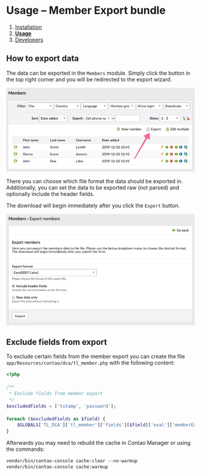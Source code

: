 # Usage – Member Export bundle

1. [Installation](installation.md)
2. [**Usage**](usage.md)
3. [Developers](developers.md)


## How to export data

The data can be exported in the `Members` module. Simply click the button in the top right corner and you will be 
redirected to the export wizard. 

![](images/preview.png)

There you can choose which file format the data should be exported in. Additionally, you can set the data to be exported 
raw (not parsed) and optionally include the header fields.

The download will begin immediately after you click the `Export` button.

![](images/export.png)


## Exclude fields from export

To exclude certain fields from the member export you can create the file `app/Resources/contao/dca/tl_member.php`
with the following content:

```php
<?php

/**
 * Exclude fields from member export
 */
$excludedFields = ['tstamp', 'password'];

foreach ($excludedFields as $field) {
    $GLOBALS['TL_DCA']['tl_member']['fields'][$field]['eval']['memberExportExcluded'] = true;
}
```

Afterwards you may need to rebuild the cache in Contao Manager or using the commands:

```
vendor/bin/contao-console cache:clear --no-warmup
vendor/bin/contao-console cache:warmup
```
